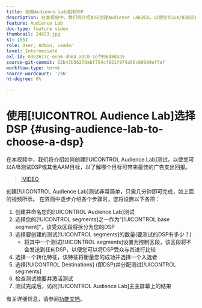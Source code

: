 ```yaml
---
title: 使用Audience Lab选择DSP
description: 在本视频中，我们将介绍如何创建Audience Lab测试，以使您可以A/B测试DSP或其他AAM目标，以了解哪个目标将带来最佳的广告支出回报。
feature: Audience Lab
doc-type: feature video
thumbnail: 24923.jpg
kt: 1552
role: User, Admin, Leader
level: Intermediate
exl-id: 03e2617c-eea6-4b64-adc0-1ef996d8d3a5
source-git-commit: 62b43b5627dabf754cf821f974a56c60989ef7ef
workflow-type: tm+mt
source-wordcount: '236'
ht-degree: 0%

---
```


# 使用[!UICONTROL Audience Lab]选择DSP {#using-audience-lab-to-choose-a-dsp}

在本视频中，我们将介绍如何创建[!UICONTROL Audience Lab]测试，以使您可以A/B测试DSP或其他AAM目标，以了解哪个目标可带来最佳的广告支出回报。

>[!VIDEO](https://video.tv.adobe.com/v/328025/?quality=12&captions=chi_hans)

创建[!UICONTROL Audience Lab]测试非常简单，只需几分钟即可完成，如上面的视频所示。 在界面中逐步介绍各个步骤时，您将设置以下各项：

1. 创建并命名您的[!UICONTROL Audience Lab]测试
1. 选择您的[!UICONTROL segments]之一作为“[!UICONTROL base segment]”，该受众区段将拆分为您的DSP
1. 选择要创建的测试[!UICONTROL segments]的数量(要测试的DSP有多少？)
   * 将其中一个测试[!UICONTROL segments]设置为控制区段，该区段将不会发送到任何DSP，以便您可以将DSP受众与其进行比较
1. 选择一个转化特征，该特征将衡量您的成功并选择一个入选者
1. 选择[!UICONTROL Destinations] (即DSP)并分配测试[!UICONTROL segments]
1. 检查测试摘要并激活测试
1. 测试完成后，访问[!UICONTROL Audience Lab]主主屏幕上的结果

有关详细信息，请参阅[功能文档](https://experienceleague.adobe.com/docs/audience-manager/user-guide/features/audience-lab/audience-lab.html?lang=zh-Hans)。
